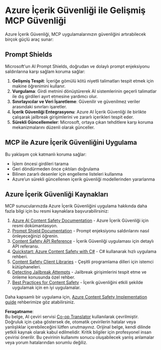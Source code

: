 <!--
CO_OP_TRANSLATOR_METADATA:
{
  "original_hash": "f5300fd1b5e84520d500b2a8f568a1d8",
  "translation_date": "2025-07-17T02:00:06+00:00",
  "source_file": "02-Security/azure-content-safety.md",
  "language_code": "tr"
}
-->
# Azure İçerik Güvenliği ile Gelişmiş MCP Güvenliği

Azure İçerik Güvenliği, MCP uygulamalarınızın güvenliğini artırabilecek birçok güçlü araç sunar:

## Prompt Shields

Microsoft'un AI Prompt Shields, doğrudan ve dolaylı prompt enjeksiyonu saldırılarına karşı sağlam koruma sağlar:

1. **Gelişmiş Tespit**: İçeriğe gömülü kötü niyetli talimatları tespit etmek için makine öğrenimini kullanır.
2. **Vurgulama**: Girdi metnini dönüştürerek AI sistemlerinin geçerli talimatlar ile dış girdileri ayırt etmesine yardımcı olur.
3. **Sınırlayıcılar ve Veri İşaretleme**: Güvenilir ve güvenilmez veriler arasındaki sınırları işaretler.
4. **İçerik Güvenliği Entegrasyonu**: Azure AI İçerik Güvenliği ile birlikte çalışarak jailbreak girişimlerini ve zararlı içerikleri tespit eder.
5. **Sürekli Güncellemeler**: Microsoft, ortaya çıkan tehditlere karşı koruma mekanizmalarını düzenli olarak günceller.

## MCP ile Azure İçerik Güvenliğini Uygulama

Bu yaklaşım çok katmanlı koruma sağlar:
- İşlem öncesi girdileri tarama
- Geri döndürmeden önce çıktıları doğrulama
- Bilinen zararlı desenler için engelleme listeleri kullanma
- Azure’un sürekli güncellenen içerik güvenliği modellerinden yararlanma

## Azure İçerik Güvenliği Kaynakları

MCP sunucularınızda Azure İçerik Güvenliğini uygulama hakkında daha fazla bilgi için bu resmi kaynaklara başvurabilirsiniz:

1. [Azure AI Content Safety Documentation](https://learn.microsoft.com/azure/ai-services/content-safety/) - Azure İçerik Güvenliği için resmi dokümantasyon.
2. [Prompt Shield Documentation](https://learn.microsoft.com/azure/ai-services/content-safety/concepts/prompt-shield) - Prompt enjeksiyonu saldırılarını nasıl önleyeceğinizi öğrenin.
3. [Content Safety API Reference](https://learn.microsoft.com/rest/api/contentsafety/) - İçerik Güvenliği uygulaması için detaylı API referansı.
4. [Quickstart: Azure Content Safety with C#](https://learn.microsoft.com/azure/ai-services/content-safety/quickstart-csharp) - C# kullanarak hızlı uygulama rehberi.
5. [Content Safety Client Libraries](https://learn.microsoft.com/azure/ai-services/content-safety/quickstart-client-libraries-rest-api) - Çeşitli programlama dilleri için istemci kütüphaneleri.
6. [Detecting Jailbreak Attempts](https://learn.microsoft.com/azure/ai-services/content-safety/concepts/jailbreak-detection) - Jailbreak girişimlerini tespit etme ve önleme konusunda özel rehber.
7. [Best Practices for Content Safety](https://learn.microsoft.com/azure/ai-services/content-safety/concepts/best-practices) - İçerik güvenliğini etkili şekilde uygulamak için en iyi uygulamalar.

Daha kapsamlı bir uygulama için, [Azure Content Safety Implementation guide](./azure-content-safety-implementation.md) rehberimize göz atabilirsiniz.

**Feragatname**:  
Bu belge, AI çeviri servisi [Co-op Translator](https://github.com/Azure/co-op-translator) kullanılarak çevrilmiştir. Doğruluk için çaba göstersek de, otomatik çevirilerin hatalar veya yanlışlıklar içerebileceğini lütfen unutmayınız. Orijinal belge, kendi dilinde yetkili kaynak olarak kabul edilmelidir. Kritik bilgiler için profesyonel insan çevirisi önerilir. Bu çevirinin kullanımı sonucu oluşabilecek yanlış anlamalar veya yorum hatalarından sorumlu değiliz.